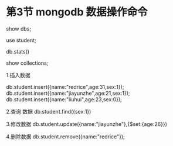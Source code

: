 # 第3节 mongodb  数据操作命令

show dbs;

use student;

db.stats()

show collections;







1.插入数据

db.student.insert({name:"redrice",age:31,sex:1});
db.student.insert({name:"jiayunzhe",age:21,sex:1});
db.student.insert({name:"liuhui",age:23,sex:0});

2.查询 数据
db.student.find({sex:1})

3.修改数据
 db.student.update({name:"jiayunzhe"},{$set:{age:26}})

4.删除数据
 db.student.remove({name:"redrice"});